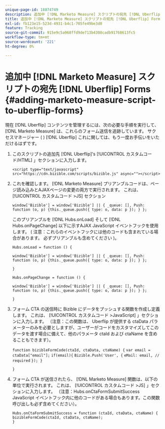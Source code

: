 ```yaml
---
unique-page-id: 18874749
description: 追加中 [!DNL Marketo Measure] スクリプトの宛先 [!DNL Uberflip] Forms - [!DNL Marketo Measure]
title: 追加中 [!DNL Marketo Measure] スクリプトの宛先 [!DNL Uberflip] Forms
exl-id: fb123e15-523d-4931-b4c1-705fe49be3d0
feature: Tracking
source-git-commit: 915e9c5a968ffd9de713b4308cadb91768613fc5
workflow-type: tm+mt
source-wordcount: '221'
ht-degree: 0%

---
```


# 追加中 [!DNL Marketo Measure] スクリプトの宛先 [!DNL Uberflip] Forms {#adding-marketo-measure-script-to-uberflip-forms}

現在 [!DNL Uberflip] コンテンツを管理するには、次の必要な手順を実行して、 [!DNL Marketo Measure] は、これらのフォーム送信を追跡しています。 サクセスマネージャー ( ) [!DNL Uberflip] これに関しては、もう一度お手伝いをいただけるはずです。

1. このスクリプトの追加先 [!DNL Uberflip]&#39;s [!UICONTROL カスタムコード/HTML] 」セクションに入力します。

   `<script type="text/javascript" src="https://cdn.bizible.com/scripts/bizible.js" async=""></script>`

1. これを確認します。 [!DNL Marketo Measure] プリアンブルコードは、ページ読み込みとAJAXページの変更の両方で実行されます。 これは、 [!UICONTROL カスタムコード >JS] セクション

   `window['Bizible'] = window['Bizible'] || { _queue: [], Push: function (o, p) {this._queue.push({ type: o, data: p }); } };`

   このプリアンブルを [!DNL Hubs.onLoad] そして [!DNL Hubs.onPageChange] 以下に示すAJAX JavaScript イベントフックを使用します。 ( 注意：これらのイベントフックには他のコードも含まれている場合があります。 必ずプリアンブルも含めてください )。

   `Hubs.onLoad = function () {`

   `window['Bizible'] = window['Bizible'] || { _queue: [], Push: function (o, p) {this._queue.push({ type: o, data: p }); } };`

   `}`

   `Hubs.onPageChange = function () {`

   `window['Bizible'] = window['Bizible'] || { _queue: [], Push: function (o, p) {this._queue.push({ type: o, data: p }); } };`

   `}`

1. フォーム CTA の送信時に Bizible にデータをプッシュする関数を作成し定義します。 これは、 [!UICONTROL カスタムコード >JavaScript] 」セクションに入力します。 （注意：この関数は、 Uberflip が提供する ctaData パラメーターのみを必要としますが、ユーザーがコードをカスタマイズしてこのデータを渡す場合に備えて、他のパラメータ ctaId および ctaName を含めることもできます）。

   `function bizibleFormCode(ctaId, ctaData, ctaName) {`
   `var email = ctaData["email"];`
   `if(email){`
   `Bizible.Push('User', {`
   `eMail: email, // required`
   `}); }`

   `}`

1. フォーム CTA が送信されたら、 [!DNL Marketo Measure] 関数は、以下の単位で実行されます。 これは、 [!UICONTROL カスタムコード >JS] 」セクションに入力します。 （注意：Hubs.onCtaFormSubmitSuccess JavaScript イベントフック内に他のコードがある場合もあります。この関数呼び出しも必ず含めてください）。

   `Hubs.onCtaFormSubmitSuccess = function (ctaId, ctaData, ctaName) {`
   `bizibleFormCode(ctaId, ctaData, ctaName);`\
   `}`
